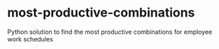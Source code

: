 # most-productive-combinations

Python solution to find the most productive combinations for employee work schedules
